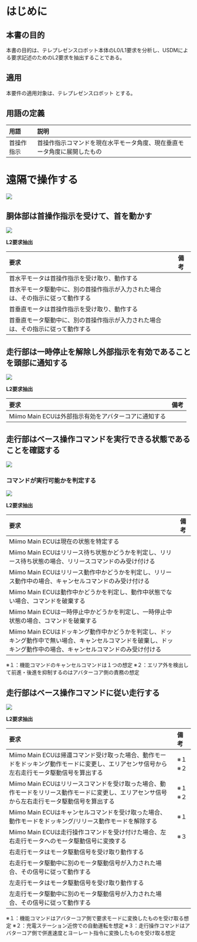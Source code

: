 # はじめに

## 本書の目的

本書の目的は、テレプレゼンスロボット本体のL0/L1要求を分析し、USDMによる要求記述のためのL2要求を抽出することである。

## 適用

本要件の適用対象は、テレプレゼンスロボット とする。

## 用語の定義

|用語|説明|
|:---|:---|
|首操作指示|首操作指示コマンドを現在水平モータ角度、現在垂直モータ角度に展開したもの|



<div style="page-break-before:always"></div>

# 遠隔で操作する



![](.images/activity/remote_control.png)


<div style="page-break-before:always"></div>

## 胴体部は首操作指示を受けて、首を動かす

![](.images/activity/remote_control/body-act01.png)

**L2要求抽出**

|要求|備考|
|:---|:---|
|首水平モータは首操作指示を受け取り、動作する||
|首水平モータ駆動中に、別の首操作指示が入力された場合は、その指示に従って動作する||
|首垂直モータは首操作指示を受け取り、動作する||
|首垂直モータ駆動中に、別の首操作指示が入力された場合は、その指示に従って動作する||

<div style="page-break-before:always"></div>

## 走行部は一時停止を解除し外部指示を有効であることを頭部に通知する

![](.images/activity/remote_control/act01.png)


**L2要求抽出**

|要求|備考|
|:---|:---|
|Miimo Main ECUは外部指示有効をアバターコアに通知する||

<div style="page-break-before:always"></div>

## 走行部はベース操作コマンドを実行できる状態であることを確認する

![](.images/activity/remote_control/act02.png)


### コマンドが実行可能かを判定する

![](.images/activity/remote_control/act02-1.png)

**L2要求抽出**

|要求|備考|
|:---|:---|
|Miimo Main ECUは現在の状態を特定する||
|Miimo Main ECUはリリース待ち状態かどうかを判定し、リリース待ち状態の場合、リリースコマンドのみ受け付ける||
|Miimo Main ECUはリリース動作中かどうかを判定し、リリース動作中の場合、キャンセルコマンドのみ受け付ける||
|Miimo Main ECUは動作中かどうかを判定し、動作中状態でない場合、コマンドを破棄する||
|Miimo Main ECUは一時停止中かどうかを判定し、一時停止中状態の場合、コマンドを破棄する||
|Miimo Main ECUはドッキング動作中かどうかを判定し、ドッキング動作中で無い場合、キャンセルコマンドを破棄し、ドッキング動作中の場合、キャンセルコマンドのみ受け付ける||
※１：機能コマンドのキャンセルコマンドは１つの想定
※２：エリア外を検出して前進・後進を抑制するのはアバターコア側の責務の想定

<div style="page-break-before:always"></div>

## 走行部はベース操作コマンドに従い走行する

![](.images/activity/remote_control/act03.png)


**L2要求抽出**

|要求|備考|
|:---|:---|
|Miimo Main ECUは帰還コマンド受け取った場合、動作モードをドッキング動作モードに変更し、エリアセンサ信号から左右走行モータ駆動信号を算出する|※１※２|
|Miimo Main ECUはリリースコマンドを受け取った場合、動作モードをリリース動作モードに変更し、エリアセンサ信号から左右走行モータ駆動信号を算出する|※１※２|
|Miimo Main ECUはキャンセルコマンドを受け取った場合、動作モードをドッキング/リリース動作モードを解除する|※１|
|Miimo Main ECUは走行操作コマンドを受け付けた場合、左右走行モータへのモータ駆動信号に変換する|※３|
|右走行モータはモータ駆動信号を受け取り動作する||
|右走行モータ駆動中に別のモータ駆動信号が入力された場合、その信号に従って動作する||
|左走行モータはモータ駆動信号を受け取り動作する||
|左走行モータ駆動中に別のモータ駆動信号が入力された場合、その信号に従って動作する||
※１：機能コマンドはアバターコア側で要求モードに変換したものを受け取る想定
※２：充電ステーション近傍での自動運転を想定
※３：走行操作コマンドはアバターコア側で併進速度とヨーレート指令に変換したものを受け取る想定
